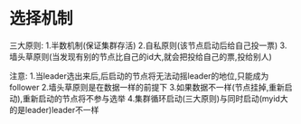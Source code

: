 # 选择机制
 三大原则:
    1.半数机制(保证集群存活)
    2.自私原则(该节点启动后给自己投一票)
    3.墙头草原则(当发现有别的节点比自己的id大,就会把投给自己的票,投给别人)

注意:
    1.当leader选出来后,后启动的节点将无法动摇leader的地位,只能成为follower
    2.墙头草原则是在数据一样的前提下
    3.如果数据不一样(节点挂掉,重新启动),重新启动的节点将不参与选举
    4.集群循环启动(三大原则)与同时启动(myid大的是leader)leader不一样